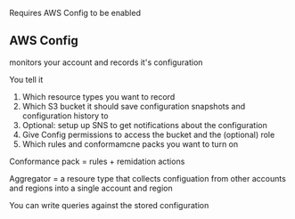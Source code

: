Requires AWS Config to be enabled

## AWS Config

monitors your account and records it's configuration

You tell it

1. Which resource types you want to record
2. Which S3 bucket it should save configuration snapshots and configuration
   history to
3. Optional: setup up SNS to get notifications about the configuration
4. Give Config permissions to access the bucket and the (optional) role
5. Which rules and conformamcne packs you want to turn on

Conformance pack = rules + remidation actions

Aggregator = a resoure type that collects configuation from other accounts and
regions into a single account and region

You can write queries against the stored configuration

